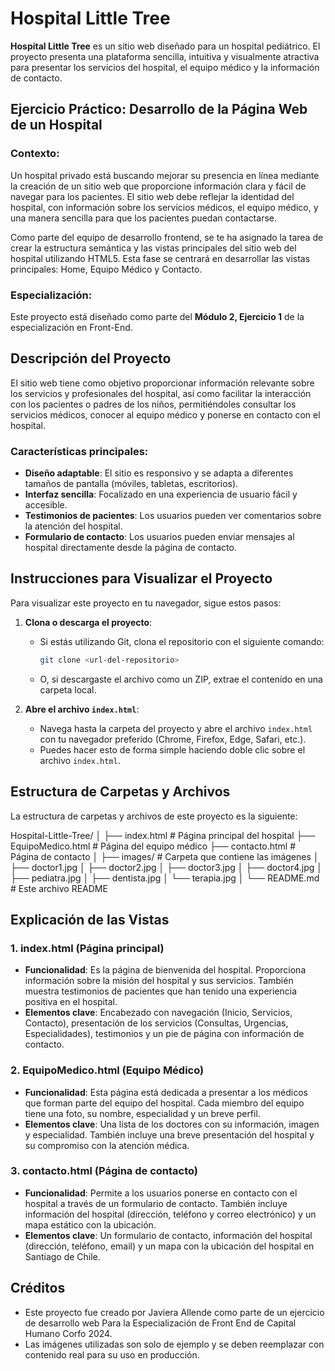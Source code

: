 # Hospital Little Tree

**Hospital Little Tree** es un sitio web diseñado para un hospital pediátrico. El proyecto presenta una plataforma sencilla, intuitiva y visualmente atractiva para presentar los servicios del hospital, el equipo médico y la información de contacto.

## Ejercicio Práctico: Desarrollo de la Página Web de un Hospital

### Contexto:
Un hospital privado está buscando mejorar su presencia en línea mediante la creación de un sitio web que proporcione información clara y fácil de navegar para los pacientes. El sitio web debe reflejar la identidad del hospital, con información sobre los servicios médicos, el equipo médico, y una manera sencilla para que los pacientes puedan contactarse.

Como parte del equipo de desarrollo frontend, se te ha asignado la tarea de crear la estructura semántica y las vistas principales del sitio web del hospital utilizando HTML5. Esta fase se centrará en desarrollar las vistas principales: Home, Equipo Médico y Contacto.

### Especialización:
Este proyecto está diseñado como parte del **Módulo 2, Ejercicio 1** de la especialización en Front-End.

## Descripción del Proyecto

El sitio web tiene como objetivo proporcionar información relevante sobre los servicios y profesionales del hospital, así como facilitar la interacción con los pacientes o padres de los niños, permitiéndoles consultar los servicios médicos, conocer al equipo médico y ponerse en contacto con el hospital.

### Características principales:
- **Diseño adaptable**: El sitio es responsivo y se adapta a diferentes tamaños de pantalla (móviles, tabletas, escritorios).
- **Interfaz sencilla**: Focalizado en una experiencia de usuario fácil y accesible.
- **Testimonios de pacientes**: Los usuarios pueden ver comentarios sobre la atención del hospital.
- **Formulario de contacto**: Los usuarios pueden enviar mensajes al hospital directamente desde la página de contacto.

## Instrucciones para Visualizar el Proyecto

Para visualizar este proyecto en tu navegador, sigue estos pasos:

1. **Clona o descarga el proyecto**:
   - Si estás utilizando Git, clona el repositorio con el siguiente comando:
     ```bash
     git clone <url-del-repositorio>
     ```

   - O, si descargaste el archivo como un ZIP, extrae el contenido en una carpeta local.

2. **Abre el archivo `index.html`**:
   - Navega hasta la carpeta del proyecto y abre el archivo `index.html` con tu navegador preferido (Chrome, Firefox, Edge, Safari, etc.).
   - Puedes hacer esto de forma simple haciendo doble clic sobre el archivo `index.html`.

## Estructura de Carpetas y Archivos

La estructura de carpetas y archivos de este proyecto es la siguiente:

Hospital-Little-Tree/ │ ├── index.html # Página principal del hospital ├── EquipoMedico.html # Página del equipo médico ├── contacto.html # Página de contacto │ ├── images/ # Carpeta que contiene las imágenes │ ├── doctor1.jpg │ ├── doctor2.jpg │ ├── doctor3.jpg │ ├── doctor4.jpg │ ├── pediatra.jpg │ ├── dentista.jpg │ └── terapia.jpg │ └── README.md # Este archivo README

## Explicación de las Vistas

### 1. **index.html** (Página principal)
   - **Funcionalidad**: Es la página de bienvenida del hospital. Proporciona información sobre la misión del hospital y sus servicios. También muestra testimonios de pacientes que han tenido una experiencia positiva en el hospital.
   - **Elementos clave**: Encabezado con navegación (Inicio, Servicios, Contacto), presentación de los servicios (Consultas, Urgencias, Especialidades), testimonios y un pie de página con información de contacto.

### 2. **EquipoMedico.html** (Equipo Médico)
   - **Funcionalidad**: Esta página está dedicada a presentar a los médicos que forman parte del equipo del hospital. Cada miembro del equipo tiene una foto, su nombre, especialidad y un breve perfil.
   - **Elementos clave**: Una lista de los doctores con su información, imagen y especialidad. También incluye una breve presentación del hospital y su compromiso con la atención médica.

### 3. **contacto.html** (Página de contacto)
   - **Funcionalidad**: Permite a los usuarios ponerse en contacto con el hospital a través de un formulario de contacto. También incluye información del hospital (dirección, teléfono y correo electrónico) y un mapa estático con la ubicación.
   - **Elementos clave**: Un formulario de contacto, información del hospital (dirección, teléfono, email) y un mapa con la ubicación del hospital en Santiago de Chile.

## Créditos

- Este proyecto fue creado por Javiera Allende como parte de un ejercicio de desarrollo web Para la Especialización de Front End de Capital Humano Corfo 2024. 
- Las imágenes utilizadas son solo de ejemplo y se deben reemplazar con contenido real para su uso en producción.



